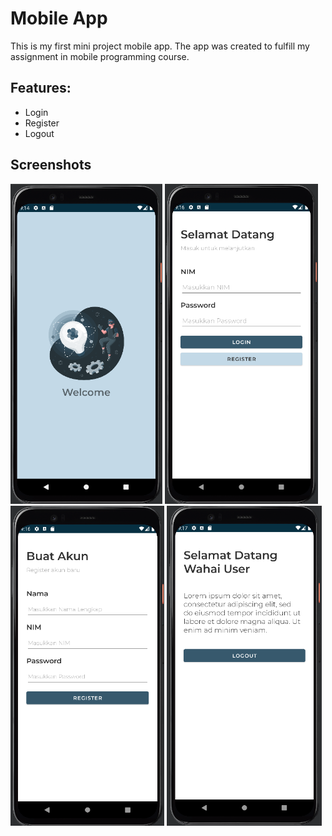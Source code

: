 # Mobile App  
This is my first mini project mobile app. The app was created to fulfill my assignment in mobile programming course. 

## Features:
- Login 
- Register
- Logout

## Screenshots
<div>
<img src="https://raw.githubusercontent.com/mfakhrulam/MobileApp277/master/img/pmob1.png" height="512" alt="Splash Screen"/>
<img src="https://raw.githubusercontent.com/mfakhrulam/MobileApp277/master/img/pmob2.png" height="512" alt="Login Page"/>
<img src="https://raw.githubusercontent.com/mfakhrulam/MobileApp277/master/img/pmob3.png" height="512" alt="Register Page"/>
<img src="https://raw.githubusercontent.com/mfakhrulam/MobileApp277/master/img/pmob4.png" height="512" alt="Home Page">
</div>